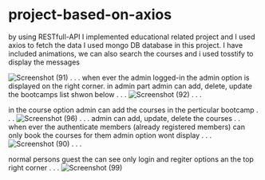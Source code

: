 
# project-based-on-axios


by using RESTfull-API I implemented educational related project and I used axios to fetch the data I used mongo DB database in this project.
I have included animations, we can also search the courses and i used tosstify to display the messages

![Screenshot (91)](https://user-images.githubusercontent.com/126062713/232371030-ee504250-5afb-4040-8f35-a1f51ebe7f98.png)
.
.
.
when ever the admin logged-in the admin option is displayed on the right corner. in admin part admin can add, delete, update the bootcamps list shwon below
.
.
.
![Screenshot (92)](https://user-images.githubusercontent.com/126062713/232371591-fd6263bd-9c81-47ea-ab6d-2ae99379a909.png)
.
.
.

in the course option admin can add the courses in the perticular bootcamp 
.
.
.
![Screenshot (96)](https://user-images.githubusercontent.com/126062713/232371828-0311ca18-b991-4e74-80ac-1e9ea41543a8.png)
.
.
.
admin can add, update, delete the courses 
.
.
when ever the authenticate members (already registered members) can only book the courses for them admin option wont display
.
.
.
![Screenshot (90)](https://user-images.githubusercontent.com/126062713/232372313-c5552652-b960-467f-9780-751064dab332.png)
.
.
.

normal persons guest the can see only login and regiter options an the top right corner
.
.
.
![Screenshot (99)](https://user-images.githubusercontent.com/126062713/232372845-dc0ad6b2-03e8-41c1-bb3d-b48496a1e0c6.png)

